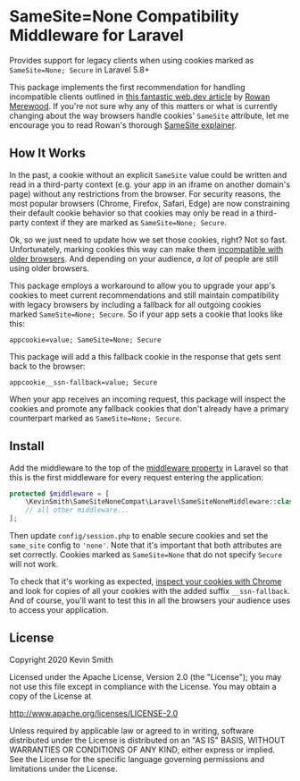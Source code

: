 # SameSite=None Compatibility Middleware for Laravel

Provides support for legacy clients when using cookies marked as `SameSite=None; Secure` in Laravel 5.8+

This package implements the first recommendation for handling incompatible clients outlined in [this fantastic web.dev article](https://web.dev/samesite-cookie-recipes/#handling-incompatible-clients) by [Rowan Merewood](https://github.com/rowan-m). If you're not sure why any of this matters or what is currently changing about the way browsers handle cookies' `SameSite` attribute, let me encourage you to read Rowan's thorough [SameSite explainer](https://web.dev/samesite-cookies-explained/).

## How It Works

In the past, a cookie without an explicit `SameSite` value could be written and read in a third-party context (e.g. your app in an iframe on another domain's page) without any restrictions from the browser. For security reasons, the most popular browsers (Chrome, Firefox, Safari, Edge) are now constraining their default cookie behavior so that cookies may only be read in a third-party context if they are marked as `SameSite=None; Secure`.

Ok, so we just need to update how we set those cookies, right? Not so fast. Unfortunately, marking cookies this way can make them [incompatible with older browsers](https://www.chromium.org/updates/same-site/incompatible-clients). And depending on your audience, _a lot_ of people are still using older browsers.

This package employs a workaround to allow you to upgrade your app's cookies to meet current recommendations and still maintain compatibility with legacy browsers by including a fallback for all outgoing cookies marked `SameSite=None; Secure`. So if your app sets a cookie that looks like this:

```
appcookie=value; SameSite=None; Secure
```

This package will add a this fallback cookie in the response that gets sent back to the browser:

```
appcookie__ssn-fallback=value; Secure
```

When your app receives an incoming request, this package will inspect the cookies and promote any fallback cookies that don't already have a primary counterpart marked as `SameSite=None; Secure`.

## Install

Add the middleware to the top of the [middleware property](https://laravel.com/docs/5.8/middleware#global-middleware) in Laravel so that this is the first middleware for every request entering the application:

```php
protected $middleware = [
    \KevinSmith\SameSiteNoneCompat\Laravel\SameSiteNoneMiddleware::class,
    // all other middleware...
];
```

Then update `config/session.php` to enable secure cookies and set the `same_site` config to `'none'`. Note that it's important that both attributes are set correctly. Cookies marked as `SameSite=None` that do not specify `Secure` will not work.

To check that it's working as expected, [inspect your cookies with Chrome](https://developers.google.com/web/tools/chrome-devtools/storage/cookies) and look for copies of all your cookies with the added suffix `__ssn-fallback`. And of course, you'll want to test this in all the browsers your audience uses to access your application.

## License

Copyright 2020 Kevin Smith

Licensed under the Apache License, Version 2.0 (the "License");
you may not use this file except in compliance with the License.
You may obtain a copy of the License at

  http://www.apache.org/licenses/LICENSE-2.0

Unless required by applicable law or agreed to in writing, software
distributed under the License is distributed on an "AS IS" BASIS,
WITHOUT WARRANTIES OR CONDITIONS OF ANY KIND, either express or implied.
See the License for the specific language governing permissions and
limitations under the License.
